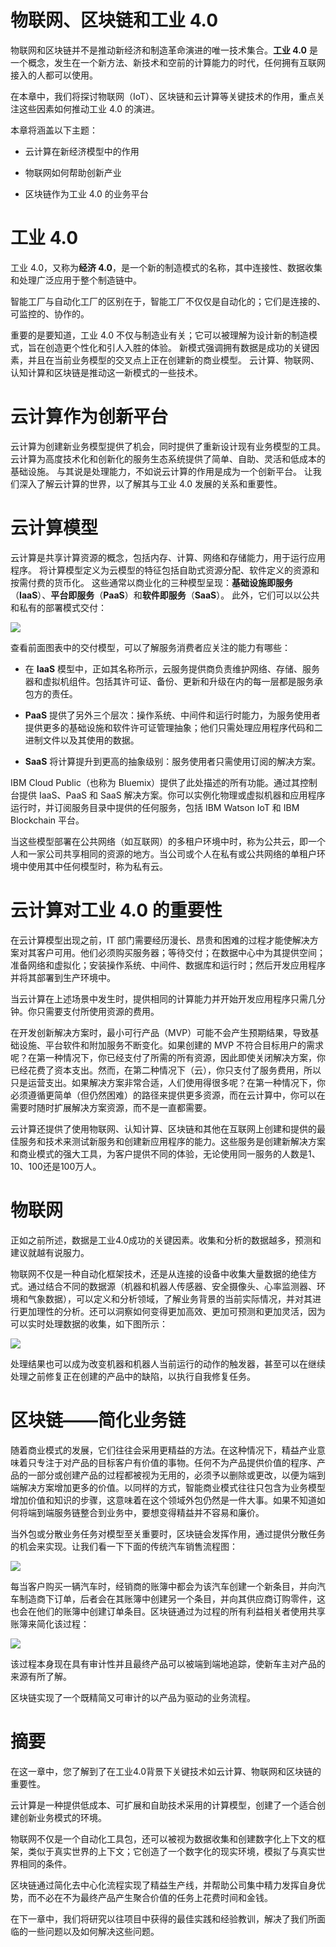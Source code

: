 # 物联网、区块链和工业 4.0

物联网和区块链并不是推动新经济和制造革命演进的唯一技术集合。**工业 4.0** 是一个概念，发生在一个新方法、新技术和空前的计算能力的时代，任何拥有互联网接入的人都可以使用。

在本章中，我们将探讨物联网（IoT）、区块链和云计算等关键技术的作用，重点关注这些因素如何推动工业 4.0 的演进。

本章将涵盖以下主题：

+   云计算在新经济模型中的作用

+   物联网如何帮助创新产业

+   区块链作为工业 4.0 的业务平台

# 工业 4.0

工业 4.0，又称为**经济 4.0**，是一个新的制造模式的名称，其中连接性、数据收集和处理广泛应用于整个制造链中。

智能工厂与自动化工厂的区别在于，智能工厂不仅仅是自动化的；它们是连接的、可监控的、协作的。

重要的是要知道，工业 4.0 不仅与制造业有关；它可以被理解为设计新的制造模式，旨在创造更个性化和引人入胜的体验。 新模式强调拥有数据是成功的关键因素，并且在当前业务模型的交叉点上正在创建新的商业模型。 云计算、物联网、认知计算和区块链是推动这一新模式的一些技术。

# 云计算作为创新平台

云计算为创建新业务模型提供了机会，同时提供了重新设计现有业务模型的工具。 云计算为高度技术化和创新化的服务生态系统提供了简单、自助、灵活和低成本的基础设施。 与其说是处理能力，不如说云计算的作用是成为一个创新平台。 让我们深入了解云计算的世界，以了解其与工业 4.0 发展的关系和重要性。

# 云计算模型

云计算是共享计算资源的概念，包括内存、计算、网络和存储能力，用于运行应用程序。 将计算模型定义为云模型的特征包括自助式资源分配、软件定义的资源和按需付费的货币化。 这些通常以商业化的三种模型呈现：**基础设施即服务**（**IaaS**）、**平台即服务**（**PaaS**）和**软件即服务**（**SaaS**）。 此外，它们可以以公共和私有的部署模式交付：

![](img/966f6277-1fb8-4bb9-aa70-6ed13998a214.png)

查看前面图表中的交付模型，可以了解服务消费者应关注的能力有哪些：

+   在 **IaaS** 模型中，正如其名称所示，云服务提供商负责维护网络、存储、服务器和虚拟机组件。包括其许可证、备份、更新和升级在内的每一层都是服务承包方的责任。

+   **PaaS** 提供了另外三个层次：操作系统、中间件和运行时能力，为服务使用者提供更多的基础设施和软件许可证管理抽象；他们只需处理应用程序代码和二进制文件以及其使用的数据。

+   **SaaS** 将计算提升到更高的抽象级别：服务使用者只需使用订阅的解决方案。

IBM Cloud Public（也称为 Bluemix）提供了此处描述的所有功能。通过其控制台提供 IaaS、PaaS 和 SaaS 解决方案。你可以实例化物理或虚拟机器和应用程序运行时，并订阅服务目录中提供的任何服务，包括 IBM Watson IoT 和 IBM Blockchain 平台。

当这些模型部署在公共网络（如互联网）的多租户环境中时，称为公共云，即一个人和一家公司共享相同的资源的地方。当公司或个人在私有或公共网络的单租户环境中使用其中任何模型时，称为私有云。

# 云计算对工业 4.0 的重要性

在云计算模型出现之前，IT 部门需要经历漫长、昂贵和困难的过程才能使解决方案对其客户可用。他们必须购买服务器；等待交付；在数据中心中为其提供空间；准备网络和虚拟化；安装操作系统、中间件、数据库和运行时；然后开发应用程序并将其部署到生产环境中。

当云计算在上述场景中发生时，提供相同的计算能力并开始开发应用程序只需几分钟。你只需要支付所使用资源的费用。

在开发创新解决方案时，最小可行产品（MVP）可能不会产生预期结果，导致基础设施、平台软件和附加服务不断变化。如果创建的 MVP 不符合目标用户的需求呢？在第一种情况下，你已经支付了所需的所有资源，因此即使关闭解决方案，你已经花费了资本支出。然而，在第二种情况下（云），你只支付了服务费用，所以只是运营支出。如果解决方案非常合适，人们使用得很多呢？在第一种情况下，你必须遵循更简单（但仍然困难）的路径来提供更多资源，而在云计算中，你可以在需要时随时扩展解决方案资源，而不是一直都需要。

云计算还提供了使用物联网、认知计算、区块链和其他在互联网上创建和提供的最佳服务和技术来测试新服务和创建新应用程序的能力。这些服务是创建新解决方案和商业模式的强大工具，为客户提供不同的体验，无论使用同一服务的人数是1、10、100还是100万人。

# 物联网

正如之前所述，数据是工业4.0成功的关键因素。收集和分析的数据越多，预测和建议就越有说服力。

物联网不仅是一种自动化框架技术，还是从连接的设备中收集大量数据的绝佳方式。通过结合不同的数据源（机器和机器人传感器、安全摄像头、心率监测器、环境和气象数据），可以定义和分析领域，了解业务背景的当前实际情况，并对其进行更加理性的分析。还可以洞察如何变得更加高效、更加可预测和更加灵活，因为可以实时处理数据的收集，如下图所示：

![](img/7212051c-b5f8-4e06-80a0-bbb8768a00fb.png)

处理结果也可以成为改变机器和机器人当前运行的动作的触发器，甚至可以在继续处理之前修复正在创建的产品中的缺陷，以执行自我修复任务。

# 区块链——简化业务链

随着商业模式的发展，它们往往会采用更精益的方法。在这种情况下，精益产业意味着只专注于对产品的目标客户有价值的事物。任何不为产品提供价值的程序、产品的一部分或创建产品的过程都被视为无用的，必须予以删除或更改，以便为端到端解决方案增加更多的价值。以同样的方式，智能商业模式往往只包含为业务模型增加价值和知识的步骤，这意味着在这个领域外包仍然是一件大事。如果不知道如何将端到端服务链整合到业务中，要想变得精益并不容易和廉价。

当外包或分散业务任务对模型至关重要时，区块链会发挥作用，通过提供分散任务的机会来实现。让我们看一下下面的传统汽车销售流程图：

![](img/f3208659-655d-4e32-9d08-8964ae1e9c7f.png)

每当客户购买一辆汽车时，经销商的账簿中都会为该汽车创建一个新条目，并向汽车制造商下订单，后者会在其账簿中创建另一个条目，并向其供应商订购零件，这也会在他们的账簿中创建订单条目。区块链通过为过程的所有利益相关者使用共享账簿来简化该过程：

![](img/0caa7231-fce0-4663-a652-0db27913c155.png)

该过程本身现在具有审计性并且最终产品可以被端到端地追踪，使新车主对产品的来源有所了解。

区块链实现了一个既精简又可审计的以产品为驱动的业务流程。

# 摘要

在这一章中，您了解到了在工业4.0背景下关键技术如云计算、物联网和区块链的重要性。

云计算是一种提供低成本、可扩展和自助技术采用的计算模型，创建了一个适合创建创新业务模式的环境。

物联网不仅是一个自动化工具包，还可以被视为数据收集和创建数字化上下文的框架，类似于真实世界的上下文；它创造了一个数字化的现实环境，模拟了与真实世界相同的条件。

区块链通过简化去中心化流程实现了精益生产线，并帮助公司集中精力发挥自身优势，而不必在不为最终产品产生聚合价值的任务上花费时间和金钱。

在下一章中，我们将研究以往项目中获得的最佳实践和经验教训，解决了我们所面临的一些问题以及如何解决这些问题。
